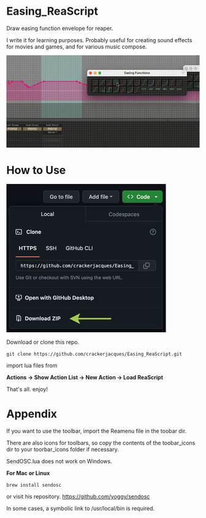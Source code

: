 # Easing_ReaScript
Draw easing function envelope for reaper.

I write it for learning purposes.
Probably useful for creating sound effects for movies and games, and for various music compose.

![GIF](https://github.com/crackerjacques/Easing_ReaScript/blob/main/011_0.gif?raw=true)


# How to Use
![IMG](https://github.com/crackerjacques/Easing_ReaScript/blob/main/02.png?raw=true)

Download or clone this repo.

```
git clone https://github.com/crackerjacques/Easing_ReaScript.git
```

import lua files  from

__Actions -> Show Action List -> New Action -> Load ReaScript__

That's all. enjoy!

# Appendix

If you want to use the toolbar, import the Reamenu file in the toobar dir.

There are also icons for toolbars, so copy the contents of the toobar_icons dir to your toorbar_icons folder if necessary.


SendOSC.lua does not work on Windows.

__For Mac or Linux__

```
brew install sendosc
```


or visit his repository.
https://github.com/yoggy/sendosc

In some cases, a symbolic link to /usr/local/bin is required.
